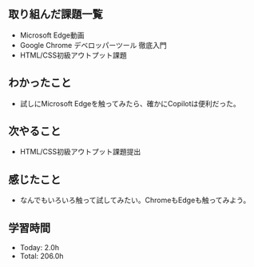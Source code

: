 ## 取り組んだ課題一覧
- Microsoft Edge動画
- Google Chrome デベロッパーツール 徹底入門
- HTML/CSS初級アウトプット課題
## わかったこと
- 試しにMicrosoft Edgeを触ってみたら、確かにCopilotは便利だった。
## 次やること
- HTML/CSS初級アウトプット課題提出
## 感じたこと
- なんでもいろいろ触って試してみたい。ChromeもEdgeも触ってみよう。
## 学習時間
- Today: 2.0h
- Total: 206.0h
